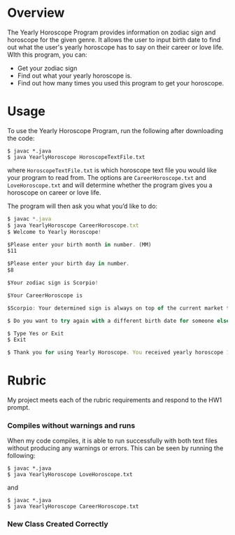 # Overview

The Yearly Horoscope Program provides information on zodiac sign and horoscope for the given genre. It allows the user to input birth date to find out what the user's yearly horoscope has to say on their career or love life. WIth this program, you can:

* Get your zodiac sign
* Find out what your yearly horoscope is. 
* Find out how many times you used this program to get your horoscope. 

# Usage

To use the Yearly Horoscope Program, run the following after downloading the code:

```
$ javac *.java
$ java YearlyHoroscope HoroscopeTextFile.txt
```
where `HoroscopeTextFile.txt` is which horoscope text file you would like your program to read from. The options are `CareerHoroscope.txt` and `LoveHoroscope.txt` and will determine whether the program gives you a horoscope on career or love life.

The program will then ask you what you’d like to do:

```js
$ javac *.java
$ java YearlyHoroscope CareerHoroscope.txt
$ Welcome to Yearly Horoscope! 

$Please enter your birth month in number. (MM)
$11

$Please enter your birth day in number.
$8

$Your zodiac sign is Scorpio! 

$Your CareerHoroscope is 

$Scorpio: Your determined sign is always on top of the current market trends occurring in your field of business. You are excellent at self-promotion ready and willing to invest your time into what really counts for your future. You have no problem holding out for a better deal or making sacrifices to get where you need to go.

$ Do you want to try again with a different birth date for someone else?

$ Type Yes or Exit
$ Exit

$ Thank you for using Yearly Horoscope. You received yearly horoscope 1 time(s)
```

# Rubric
My project meets each of the rubric requirements and respond to the HW1 prompt. 

### Compiles without warnings and runs

When my code compiles, it is able to run successfully with both text files without producing any warnings or errors. This can be seen by running the following:

```
$ javac *.java
$ java YearlyHoroscope LoveHoroscope.txt
```
and
```
$ javac *.java
$ java YearlyHoroscope CareerHoroscope.txt
```

### New Class Created Correctly



